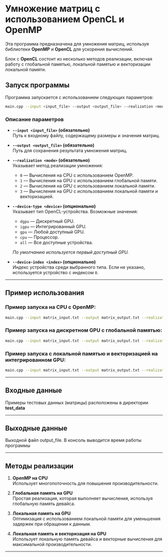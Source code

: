 # Умножение матриц с использованием OpenCL и OpenMP

Эта программа предназначена для умножения матриц, используя библиотеки **OpenMP** и **OpenCL** для ускорения вычислений.

 Блок с **OpenCL** состоит из несколько методов реализации, включая работу с глобальной памятью, локальной памятью и векторизации локальной памяти.

## Запуск программы

Программа запускается с использованием следующих параметров:

```bash
main.cpp --input <input_file> --output <output_file> --realization <mode> [--device-type <device>] [--device-index <index>]
```

### Описание параметров

- **`--input <input_file>` (обязательно)**  
  Путь к входному файлу, содержащему размеры и значения матриц.  

- **`--output <output_file>` (обязательно)**  
  Путь для сохранения результата умножения матриц.  

- **`--realization <mode>` (обязательно)**  
  Указывает метод реализации умножения:  
  - `0` — Вычисления на CPU с использованием OpenMP.  
  - `1` — Вычисления на GPU с использованием глобальной памяти.  
  - `2` — Вычисления на GPU с использованием локальной памяти.  
  - `3` — Вычисления на GPU с использованием локальной памяти и векторизацией.  

- **`--device-type <device>` (опционально)**  
  Указывает тип OpenCL-устройства. Возможные значения:
  - `dgpu` — Дискретный GPU.  
  - `igpu` — Интегрированный GPU.  
  - `gpu` — Любой доступный GPU.  
  - `cpu` — Процессор.  
  - `all` — Все доступные устройства.  

  *По умолчанию используется первый доступный GPU.*

- **`--device-index <index>` (опционально)**  
  Индекс устройства среди выбранного типа. Если не указано, используется устройство с индексом `0`.

---

## Пример использования

### Пример запуска на CPU с OpenMP:
```bash
main.cpp --input matrix_input.txt --output matrix_output.txt --realization 0
```

### Пример запуска на дискретном GPU с глобальной памятью:
```bash
main.cpp --input matrix_input.txt --output matrix_output.txt --realization 1 --device-type dgpu
```

### Пример запуска с локальной памятью и векторизацией на интегрированном GPU:
```bash
main.cpp --input matrix_input.txt --output matrix_output.txt --realization 3 --device-type igpu
```

---

## Входные данные

Примеры тестовых данных (матрицы) расположены в директории **test_data**

---

## Выходные данные

Выходной файл output_file. В консоль выводится время работы программы

---

## Методы реализации

1. **OpenMP на CPU**  
   Использует многопоточность для повышения производительности.

2. **Глобальная память на GPU**  
   Простая реализация, которая выполняет вычисления, используя глобальную память девайса.  

3. **Локальная память на GPU**  
   Оптимизация с использованием локальной памяти для уменьшения задержек при обращении к данным.  

4. **Локальная память и векторизация на GPU**  
   Использует локальную память девайса и векторные вычисления для максимальной производительности.

---